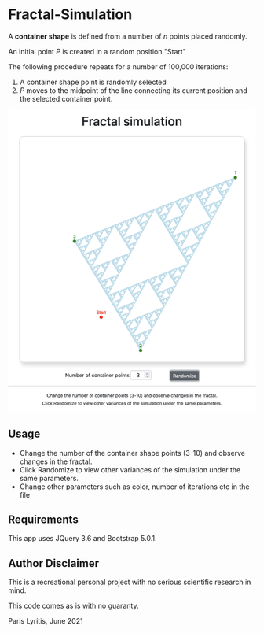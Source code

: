 # Fractal-Simulation
A **container shape** is defined from a number of *n* points placed randomly.

An initial point *P* is created in a random position "Start"

The following procedure repeats for a number of 100,000 iterations:
1. A container shape point is randomly selected
2. *P* moves to the midpoint of the line connecting its current position and the selected container point.

![Screen shot](https://github.com/parisl69/Fractal-Simulation/blob/master/screenshot/screenshot.png)

## Usage
- Change the number of the container shape points (3-10) and observe changes in the fractal.
- Click Randomize to view other variances of the simulation under the same parameters.
- Change other parameters such as color, number of iterations etc in the file 

## Requirements
This app uses JQuery 3.6 and Bootstrap 5.0.1.

## Author Disclaimer
This is a recreational personal project with no serious scientific research in mind.

This code comes as is with no guaranty.

Paris Lyritis, June 2021